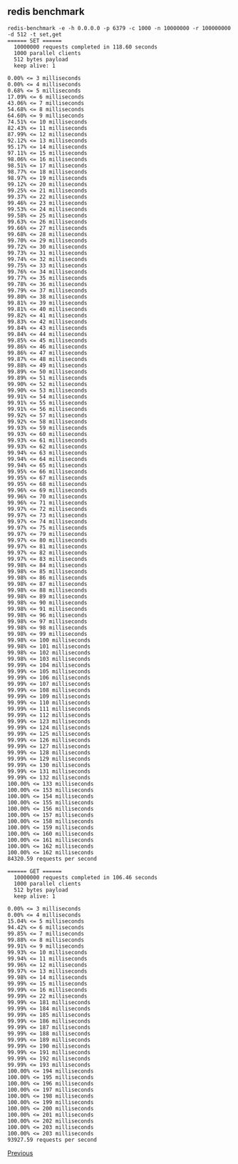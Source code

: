 redis benchmark
--

    redis-benchmark -e -h 0.0.0.0 -p 6379 -c 1000 -n 10000000 -r 100000000 -d 512 -t set,get
    ====== SET ======
      10000000 requests completed in 118.60 seconds
      1000 parallel clients
      512 bytes payload
      keep alive: 1

    0.00% <= 3 milliseconds
    0.00% <= 4 milliseconds
    0.68% <= 5 milliseconds
    17.09% <= 6 milliseconds
    43.06% <= 7 milliseconds
    54.68% <= 8 milliseconds
    64.60% <= 9 milliseconds
    74.51% <= 10 milliseconds
    82.43% <= 11 milliseconds
    87.99% <= 12 milliseconds
    92.12% <= 13 milliseconds
    95.17% <= 14 milliseconds
    97.11% <= 15 milliseconds
    98.06% <= 16 milliseconds
    98.51% <= 17 milliseconds
    98.77% <= 18 milliseconds
    98.97% <= 19 milliseconds
    99.12% <= 20 milliseconds
    99.25% <= 21 milliseconds
    99.37% <= 22 milliseconds
    99.46% <= 23 milliseconds
    99.53% <= 24 milliseconds
    99.58% <= 25 milliseconds
    99.63% <= 26 milliseconds
    99.66% <= 27 milliseconds
    99.68% <= 28 milliseconds
    99.70% <= 29 milliseconds
    99.72% <= 30 milliseconds
    99.73% <= 31 milliseconds
    99.74% <= 32 milliseconds
    99.75% <= 33 milliseconds
    99.76% <= 34 milliseconds
    99.77% <= 35 milliseconds
    99.78% <= 36 milliseconds
    99.79% <= 37 milliseconds
    99.80% <= 38 milliseconds
    99.81% <= 39 milliseconds
    99.81% <= 40 milliseconds
    99.82% <= 41 milliseconds
    99.83% <= 42 milliseconds
    99.84% <= 43 milliseconds
    99.84% <= 44 milliseconds
    99.85% <= 45 milliseconds
    99.86% <= 46 milliseconds
    99.86% <= 47 milliseconds
    99.87% <= 48 milliseconds
    99.88% <= 49 milliseconds
    99.89% <= 50 milliseconds
    99.89% <= 51 milliseconds
    99.90% <= 52 milliseconds
    99.90% <= 53 milliseconds
    99.91% <= 54 milliseconds
    99.91% <= 55 milliseconds
    99.91% <= 56 milliseconds
    99.92% <= 57 milliseconds
    99.92% <= 58 milliseconds
    99.93% <= 59 milliseconds
    99.93% <= 60 milliseconds
    99.93% <= 61 milliseconds
    99.93% <= 62 milliseconds
    99.94% <= 63 milliseconds
    99.94% <= 64 milliseconds
    99.94% <= 65 milliseconds
    99.95% <= 66 milliseconds
    99.95% <= 67 milliseconds
    99.95% <= 68 milliseconds
    99.96% <= 69 milliseconds
    99.96% <= 70 milliseconds
    99.96% <= 71 milliseconds
    99.97% <= 72 milliseconds
    99.97% <= 73 milliseconds
    99.97% <= 74 milliseconds
    99.97% <= 75 milliseconds
    99.97% <= 79 milliseconds
    99.97% <= 80 milliseconds
    99.97% <= 81 milliseconds
    99.97% <= 82 milliseconds
    99.97% <= 83 milliseconds
    99.98% <= 84 milliseconds
    99.98% <= 85 milliseconds
    99.98% <= 86 milliseconds
    99.98% <= 87 milliseconds
    99.98% <= 88 milliseconds
    99.98% <= 89 milliseconds
    99.98% <= 90 milliseconds
    99.98% <= 91 milliseconds
    99.98% <= 96 milliseconds
    99.98% <= 97 milliseconds
    99.98% <= 98 milliseconds
    99.98% <= 99 milliseconds
    99.98% <= 100 milliseconds
    99.98% <= 101 milliseconds
    99.98% <= 102 milliseconds
    99.98% <= 103 milliseconds
    99.99% <= 104 milliseconds
    99.99% <= 105 milliseconds
    99.99% <= 106 milliseconds
    99.99% <= 107 milliseconds
    99.99% <= 108 milliseconds
    99.99% <= 109 milliseconds
    99.99% <= 110 milliseconds
    99.99% <= 111 milliseconds
    99.99% <= 112 milliseconds
    99.99% <= 123 milliseconds
    99.99% <= 124 milliseconds
    99.99% <= 125 milliseconds
    99.99% <= 126 milliseconds
    99.99% <= 127 milliseconds
    99.99% <= 128 milliseconds
    99.99% <= 129 milliseconds
    99.99% <= 130 milliseconds
    99.99% <= 131 milliseconds
    99.99% <= 132 milliseconds
    100.00% <= 133 milliseconds
    100.00% <= 153 milliseconds
    100.00% <= 154 milliseconds
    100.00% <= 155 milliseconds
    100.00% <= 156 milliseconds
    100.00% <= 157 milliseconds
    100.00% <= 158 milliseconds
    100.00% <= 159 milliseconds
    100.00% <= 160 milliseconds
    100.00% <= 161 milliseconds
    100.00% <= 162 milliseconds
    100.00% <= 162 milliseconds
    84320.59 requests per second

    ====== GET ======
      10000000 requests completed in 106.46 seconds
      1000 parallel clients
      512 bytes payload
      keep alive: 1

    0.00% <= 3 milliseconds
    0.00% <= 4 milliseconds
    15.04% <= 5 milliseconds
    94.42% <= 6 milliseconds
    99.85% <= 7 milliseconds
    99.88% <= 8 milliseconds
    99.91% <= 9 milliseconds
    99.93% <= 10 milliseconds
    99.94% <= 11 milliseconds
    99.96% <= 12 milliseconds
    99.97% <= 13 milliseconds
    99.98% <= 14 milliseconds
    99.99% <= 15 milliseconds
    99.99% <= 16 milliseconds
    99.99% <= 22 milliseconds
    99.99% <= 181 milliseconds
    99.99% <= 184 milliseconds
    99.99% <= 185 milliseconds
    99.99% <= 186 milliseconds
    99.99% <= 187 milliseconds
    99.99% <= 188 milliseconds
    99.99% <= 189 milliseconds
    99.99% <= 190 milliseconds
    99.99% <= 191 milliseconds
    99.99% <= 192 milliseconds
    99.99% <= 193 milliseconds
    100.00% <= 194 milliseconds
    100.00% <= 195 milliseconds
    100.00% <= 196 milliseconds
    100.00% <= 197 milliseconds
    100.00% <= 198 milliseconds
    100.00% <= 199 milliseconds
    100.00% <= 200 milliseconds
    100.00% <= 201 milliseconds
    100.00% <= 202 milliseconds
    100.00% <= 203 milliseconds
    100.00% <= 203 milliseconds
    93927.59 requests per second

[Previous](../index.md)